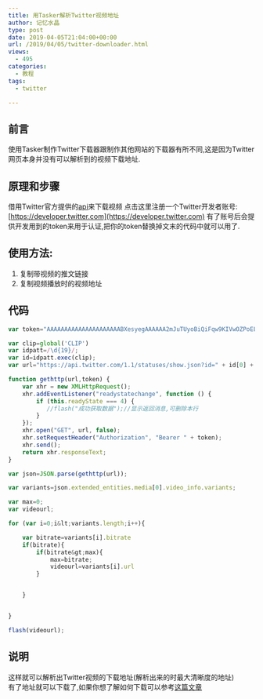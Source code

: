 ```yaml
---
title: 用Tasker解析Twitter视频地址
author: 记忆水晶
type: post
date: 2019-04-05T21:04:00+00:00
url: /2019/04/05/twitter-downloader.html
views:
  - 495
categories:
  - 教程
tags:
  - twitter

---
```

## 前言

使用Tasker制作Twitter下载器跟制作其他网站的下载器有所不同,这是因为Twitter网页本身并没有可以解析到的视频下载地址.

## 原理和步骤

借用Twitter官方提供的[api](https://api.twitter.com/1.1/statuses/show.json)来下载视频 点击这里注册一个Twitter开发者账号:[https://developer.twitter.com](https://developer.twitter.com) 
有了账号后会提供开发用到的token来用于认证,把你的token替换掉文末的代码中就可以用了.

## 使用方法:

  1. 复制带视频的推文链接
  2. 复制视频播放时的视频地址

## 代码

```javascript
var token="AAAAAAAAAAAAAAAAAAAAABXesyegAAAAAA2mJuTUyoBiQiFqw9KIVwOZPoELi/N=djisfUIdUdIiIsU1ILUxIUI2UdIUIUuilljle0yH1LL232X";

var clip=global('CLIP')
var idpatt=/\d{19}/;
var id=idpatt.exec(clip);
var url="https://api.twitter.com/1.1/statuses/show.json?id=" + id[0] + "&tweet_mode=extended";

function gethttp(url,token) {
    var xhr = new XMLHttpRequest();
    xhr.addEventListener("readystatechange", function () {
        if (this.readyState === 4) {
           //flash("成功获取数据");//显示返回消息,可删除本行
        }
    });
    xhr.open("GET", url, false);
    xhr.setRequestHeader("Authorization", "Bearer " + token);
    xhr.send();
    return xhr.responseText;
}

var json=JSON.parse(gethttp(url));

var variants=json.extended_entities.media[0].video_info.variants;

var max=0; 
var videourl;

for (var i=0;i&lt;variants.length;i++){

    var bitrate=variants[i].bitrate
    if(bitrate){
        if(bitrate&gt;max){
            max=bitrate;
            videourl=variants[i].url
        }


    }


}

flash(videourl);
```

## 说明

这样就可以解析出Twitter视频的下载地址(解析出来的时最大清晰度的地址)  
有了地址就可以下载了,如果你想了解如何下载可以参考[这篇文章][1]

[1]: https://taskerm.com/2019/03/26/instagram-downloader/